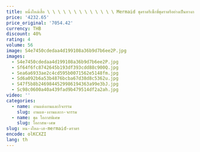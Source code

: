 ```yaml
---
title: หนึ่งไหล่เสื้อ \ \ \ \ \ \ \ \ \ \ \ \ \ Mermaid ชุดราตรีเซ็กซี่ชุดราตรีอย่างเป็นทางการ Mopping ความยาวจัดเลี้ยงที่กําหนดเอง Vestido De Noches
price: '4232.65'
price_original: '7054.42'
currency: THB
discount: 40%
rating: 4
volume: 56
image: S4e7450cdedaa4d199108a36b9d7b6ee2P.jpg
images:
  - S4e7450cdedaa4d199108a36b9d7b6ee2P.jpg
  - Sf64f6fc8742645b193df393cdd88c900Q.jpg
  - Sea6a6933ae2c4cd595b0071562e5148fm.jpg
  - Sd6a092b6a53b4876bcba67d38d8c5362u.jpg
  - S47f5b8b2469844529986194363a99e3bJ.jpg
  - Sc98c0600a40a439fad9b479514df2a2ah.jpg
video: ''
categories:
  - name: งานแต่งงานและกิจกรรม
    slug: งานแต-งงานและก-จกรรม
  - name: ชุด โอกาสพิเศษ
    slug: โอกาสพ-เศษ
slug: หน-งไหล-เส-mermaid-ดราตร
encode: olKCXZI
lang: th
---
```

  